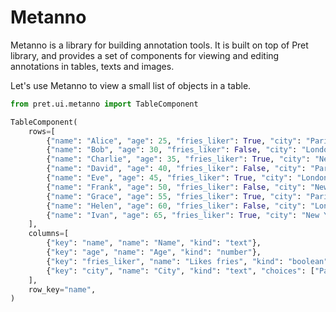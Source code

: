 # Metanno

Metanno is a library for building annotation tools. It is built on top of Pret library, and provides a set of components for viewing and editing annotations in tables, texts and images.

Let's use Metanno to view a small list of objects in a table.

```python { .render-with-pret }
from pret.ui.metanno import TableComponent

TableComponent(
    rows=[
        {"name": "Alice", "age": 25, "fries_liker": True, "city": "Paris"},
        {"name": "Bob", "age": 30, "fries_liker": False, "city": "London"},
        {"name": "Charlie", "age": 35, "fries_liker": True, "city": "New York"},
        {"name": "David", "age": 40, "fries_liker": False, "city": "Paris"},
        {"name": "Eve", "age": 45, "fries_liker": True, "city": "London"},
        {"name": "Frank", "age": 50, "fries_liker": False, "city": "New York"},
        {"name": "Grace", "age": 55, "fries_liker": True, "city": "Paris"},
        {"name": "Helen", "age": 60, "fries_liker": False, "city": "London"},
        {"name": "Ivan", "age": 65, "fries_liker": True, "city": "New York"},
    ],
    columns=[
        {"key": "name", "name": "Name", "kind": "text"},
        {"key": "age", "name": "Age", "kind": "number"},
        {"key": "fries_liker", "name": "Likes fries", "kind": "boolean", "editable": True},
        {"key": "city", "name": "City", "kind": "text", "choices": ["Paris", "London", "New York"], "editable": True},
    ],
    row_key="name",
)
```